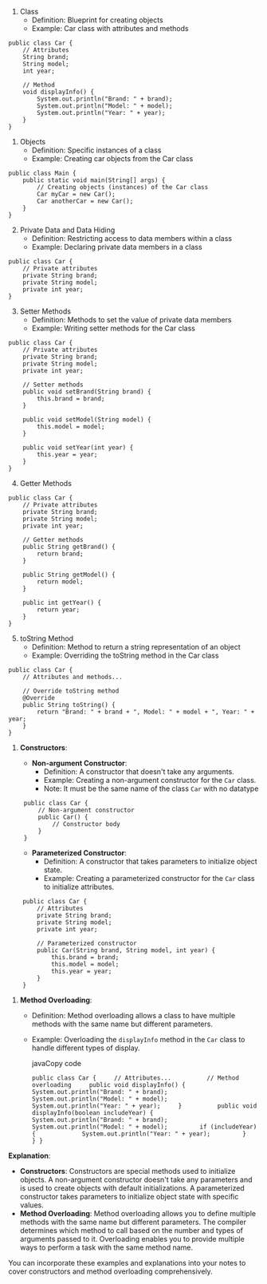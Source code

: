 
1. Class
   - Definition: Blueprint for creating objects
   - Example: Car class with attributes and methods
```
public class Car {
    // Attributes
    String brand;
    String model;
    int year;
    
    // Method
    void displayInfo() {
        System.out.println("Brand: " + brand);
        System.out.println("Model: " + model);
        System.out.println("Year: " + year);
    }
}

```

1. Objects
   - Definition: Specific instances of a class
   - Example: Creating car objects from the Car class

```
public class Main {
    public static void main(String[] args) {
        // Creating objects (instances) of the Car class
        Car myCar = new Car();
        Car anotherCar = new Car();
    }
}

```

2. Private Data and Data Hiding
   - Definition: Restricting access to data members within a class
   - Example: Declaring private data members in a class
```
public class Car {
    // Private attributes
    private String brand;
    private String model;
    private int year;
}

```
3. Setter Methods
   - Definition: Methods to set the value of private data members
   - Example: Writing setter methods for the Car class
```
public class Car {
    // Private attributes
    private String brand;
    private String model;
    private int year;
    
    // Setter methods
    public void setBrand(String brand) {
        this.brand = brand;
    }
    
    public void setModel(String model) {
        this.model = model;
    }
    
    public void setYear(int year) {
        this.year = year;
    }
}

```
4. Getter Methods
```
public class Car {
    // Private attributes
    private String brand;
    private String model;
    private int year;
    
    // Getter methods
    public String getBrand() {
        return brand;
    }
    
    public String getModel() {
        return model;
    }
    
    public int getYear() {
        return year;
    }
}

```
5. toString Method
   - Definition: Method to return a string representation of an object
   - Example: Overriding the toString method in the Car class
```
public class Car {
    // Attributes and methods...
    
    // Override toString method
    @Override
    public String toString() {
        return "Brand: " + brand + ", Model: " + model + ", Year: " + year;
    }
}

```
1. **Constructors**:
    
    - **Non-argument Constructor**:
        - Definition: A constructor that doesn't take any arguments.
        - Example: Creating a non-argument constructor for the `Car` class.
        - Note: It must be the same name of the class `Car` with no datatype
            
   ```
	public class Car {
	    // Non-argument constructor
	    public Car() {
	        // Constructor body
	    }
	}       

    ```    
	- **Parameterized Constructor**:
		- Definition: A constructor that takes parameters to initialize object state.
		- Example: Creating a parameterized constructor for the `Car` class to initialize attributes.
```
	public class Car {
	    // Attributes
	    private String brand;
	    private String model;
	    private int year;
	    
	    // Parameterized constructor
	    public Car(String brand, String model, int year) {
	        this.brand = brand;
	        this.model = model;
	        this.year = year;
	    }
	}

```
1. **Method Overloading**:
    
    - Definition: Method overloading allows a class to have multiple methods with the same name but different parameters.
    - Example: Overloading the `displayInfo` method in the `Car` class to handle different types of display.
        
        javaCopy code
        
        `public class Car {     // Attributes...          // Method overloading     public void displayInfo() {         System.out.println("Brand: " + brand);         System.out.println("Model: " + model);         System.out.println("Year: " + year);     }          public void displayInfo(boolean includeYear) {         System.out.println("Brand: " + brand);         System.out.println("Model: " + model);         if (includeYear) {             System.out.println("Year: " + year);         }     } }`
        

**Explanation**:

- **Constructors**: Constructors are special methods used to initialize objects. A non-argument constructor doesn't take any parameters and is used to create objects with default initializations. A parameterized constructor takes parameters to initialize object state with specific values.
- **Method Overloading**: Method overloading allows you to define multiple methods with the same name but different parameters. The compiler determines which method to call based on the number and types of arguments passed to it. Overloading enables you to provide multiple ways to perform a task with the same method name.

You can incorporate these examples and explanations into your notes to cover constructors and method overloading comprehensively.